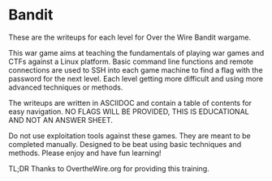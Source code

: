 # Bandit
These are the writeups for each level for Over the Wire Bandit wargame.

This war game aims at teaching the fundamentals of playing war games and CTFs against a Linux platform. Basic command line functions and remote connections are used to SSH into each game machine to find a flag with the password for the next level. Each level getting more difficult and using more advanced techniques or methods.

The writeups are written in ASCIIDOC and contain a table of contents for easy navigation. NO FLAGS WILL BE PROVIDED, THIS IS EDUCATIONAL AND NOT AN ANSWER SHEET.

Do not use exploitation tools against these games. They are meant to be completed manually. Designed to be beat using basic techniques and methods. Please enjoy and have fun learning!

TL;DR
Thanks to OvertheWire.org for providing this training.
